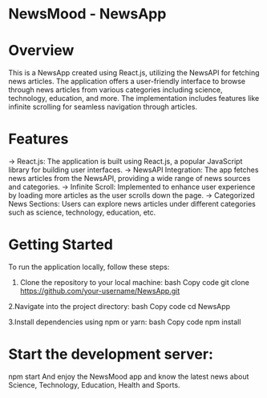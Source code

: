 # NewsMood - NewsApp

# Overview
This is a NewsApp created using React.js, utilizing the NewsAPI for fetching news articles. The application offers a user-friendly interface to browse through news articles from various categories including science, technology, education, and more. The implementation includes features like infinite scrolling for seamless navigation through articles.

# Features
-> React.js: The application is built using React.js, a popular JavaScript library for building user interfaces.
-> NewsAPI Integration: The app fetches news articles from the NewsAPI, providing a wide range of news sources and categories.
-> Infinite Scroll: Implemented to enhance user experience by loading more articles as the user scrolls down the page.
-> Categorized News Sections: Users can explore news articles under different categories such as science, technology, education, etc.

# Getting Started
To run the application locally, follow these steps:

1. Clone the repository to your local machine:
  bash
  Copy code
  git clone https://github.com/your-username/NewsApp.git

2.Navigate into the project directory:
  bash
  Copy code
  cd NewsApp

3.Install dependencies using npm or yarn:
  bash
  Copy code
  npm install

# Start the development server:
  npm start
And enjoy the NewsMood app and know the latest news about Science, Technology, Education, Health and Sports.
